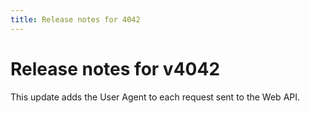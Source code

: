 ```yaml
---
title: Release notes for 4042
---
```


# Release notes for v4042

This update adds the User Agent to each request sent to the Web API.

